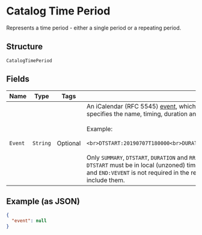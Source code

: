 
# Catalog Time Period

Represents a time period - either a single period or a repeating period.

## Structure

`CatalogTimePeriod`

## Fields

| Name | Type | Tags | Description | Getter |
|  --- | --- | --- | --- | --- |
| `Event` | `String` | Optional | An iCalendar (RFC 5545) [event](https://tools.ietf.org/html/rfc5545#section-3.6.1), which<br>specifies the name, timing, duration and recurrence of this time period.<br><br>Example:<br><br>```<br>DTSTART:20190707T180000<br>DURATION:P2H<br>RRULE:FREQ=WEEKLY;BYDAY=MO,WE,FR<br>```<br><br>Only `SUMMARY`, `DTSTART`, `DURATION` and `RRULE` fields are supported.<br>`DTSTART` must be in local (unzoned) time format. Note that while `BEGIN:VEVENT`<br>and `END:VEVENT` is not required in the request. The response will always<br>include them. | String getEvent() |

## Example (as JSON)

```json
{
  "event": null
}
```

